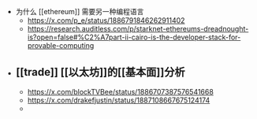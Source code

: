 - 为什么 [[ethereum]] 需要另一种编程语言
	- https://x.com/p_e/status/1886791846262911402
	- https://research.auditless.com/p/starknet-ethereums-dreadnought-is?open=false#%C2%A7part-ii-cairo-is-the-developer-stack-for-provable-computing
- [[trade]] [[以太坊]]的[[基本面]]分析
	-
	- https://x.com/blockTVBee/status/1886707387576541668
	- https://x.com/drakefjustin/status/1887108667675124174
	-